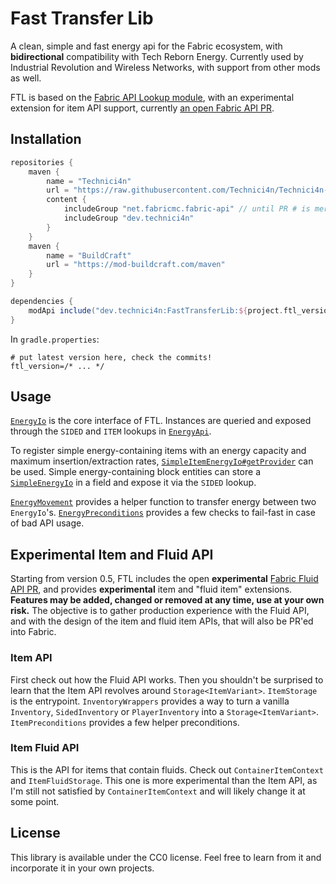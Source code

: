 # Fast Transfer Lib
A clean, simple and fast energy api for the Fabric ecosystem, with **bidirectional** compatibility with Tech Reborn Energy.
Currently used by Industrial Revolution and Wireless Networks, with support from other mods as well.
 
FTL is based on the [Fabric API Lookup module](https://github.com/FabricMC/fabric/tree/1.16/fabric-api-lookup-api-v1),
with an experimental extension for item API support, currently [an open Fabric API PR](https://github.com/FabricMC/fabric/pull/1352).

## Installation
```groovy
repositories {
    maven {
        name = "Technici4n"
        url = "https://raw.githubusercontent.com/Technici4n/Technici4n-maven/master/"
        content {
            includeGroup "net.fabricmc.fabric-api" // until PR # is merged
            includeGroup "dev.technici4n"
        }
    }
    maven {
        name = "BuildCraft"
        url = "https://mod-buildcraft.com/maven"
    }
}

dependencies {
    modApi include("dev.technici4n:FastTransferLib:${project.ftl_version}")
}
```
In `gradle.properties`:
```properties
# put latest version here, check the commits!
ftl_version=/* ... */
```

## Usage
[`EnergyIo`](src/main/java/dev/technici4n/fasttransferlib/api/energy/EnergyIo.java) is the core interface of FTL.
Instances are queried and exposed through the `SIDED` and `ITEM` lookups in [`EnergyApi`](src/main/java/dev/technici4n/fasttransferlib/api/energy/EnergyApi.java).

To register simple energy-containing items with an energy capacity and maximum insertion/extraction rates,
[`SimpleItemEnergyIo#getProvider`](src/main/java/dev/technici4n/fasttransferlib/api/energy/base/SimpleItemEnergyIo.java) can be used.
Simple energy-containing block entities can store a [`SimpleEnergyIo`](src/main/java/dev/technici4n/fasttransferlib/api/energy/base/SimpleEnergyIo.java)
in a field and expose it via the `SIDED` lookup.

[`EnergyMovement`](src/main/java/dev/technici4n/fasttransferlib/api/energy/EnergyMovement.java) provides a helper function to transfer energy between two `EnergyIo`'s.
[`EnergyPreconditions`](src/main/java/dev/technici4n/fasttransferlib/api/energy/EnergyPreconditions.java) provides a few checks to fail-fast in case of bad API usage.

## Experimental Item and Fluid API
Starting from version 0.5, FTL includes the open **experimental** [Fabric Fluid API PR](https://github.com/FabricMC/fabric/pull/1356),
and provides **experimental** item and "fluid item" extensions.
**Features may be added, changed or removed at any time, use at your own risk.**
The objective is to gather production experience with the Fluid API, and with the design of the item and fluid item APIs,
that will also be PR'ed into Fabric.

### Item API
First check out how the Fluid API works. Then you shouldn't be surprised to learn that the Item API revolves around `Storage<ItemVariant>`.
`ItemStorage` is the entrypoint. `InventoryWrappers` provides a way to turn a vanilla `Inventory`, `SidedInventory` or `PlayerInventory` into a `Storage<ItemVariant>`.
`ItemPreconditions` provides a few helper preconditions.

### Item Fluid API
This is the API for items that contain fluids. Check out `ContainerItemContext` and `ItemFluidStorage`.
This one is more experimental than the Item API, as I'm still not satisfied by `ContainerItemContext` and will likely change it at some point.

## License
This library is available under the CC0 license. Feel free to learn from it and incorporate it in your own projects.
